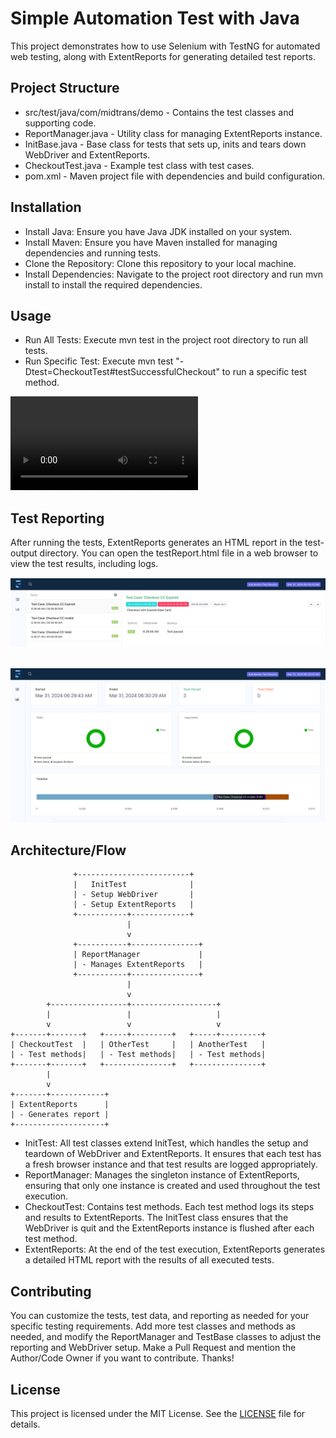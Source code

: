 # Simple Automation Test with Java
This project demonstrates how to use Selenium with TestNG for automated web testing, along with ExtentReports for generating detailed test reports.

## Project Structure
- src/test/java/com/midtrans/demo - Contains the test classes and supporting code.
- ReportManager.java - Utility class for managing ExtentReports instance.
- InitBase.java - Base class for tests that sets up, inits and tears down WebDriver and ExtentReports.
- CheckoutTest.java - Example test class with test cases.
- pom.xml - Maven project file with dependencies and build configuration.

## Installation

- Install Java: Ensure you have Java JDK installed on your system.
- Install Maven: Ensure you have Maven installed for managing dependencies and running tests.
- Clone the Repository: Clone this repository to your local machine.
- Install Dependencies: Navigate to the project root directory and run mvn install to install the required dependencies.

## Usage

- Run All Tests: Execute mvn test in the project root directory to run all tests.
- Run Specific Test: Execute mvn test "-Dtest=CheckoutTest#testSuccessfulCheckout" to run a specific test method.

![Recording](test-output/video_recordings.mov)

## Test Reporting
After running the tests, ExtentReports generates an HTML report in the test-output directory. You can open the testReport.html file in a web browser to view the test results, including logs.

![Reporting](test-output/report1.png)
<br />
<br />

![Reporting](test-output/report2.png)

## Architecture/Flow
                  +-------------------------+
                  |   InitTest              |
                  | - Setup WebDriver       |
                  | - Setup ExtentReports   |
                  +-----------+-------------+
                              |
                              v
                  +-----------+---------------+
                  | ReportManager             |
                  | - Manages ExtentReports   |
                  +-----------+---------------+
                              |
                              v
            +-----------------+-------------------+
            |                 |                   |
            v                 v                   v
    +-------+-------+   +-----+---------+   +-----+---------+
    | CheckoutTest  |   | OtherTest     |   | AnotherTest   |
    | - Test methods|   | - Test methods|   | - Test methods|
    +-------+-------+   +---------------+   +---------------+
            |
            v
    +-------+------------+
    | ExtentReports      |
    | - Generates report |
    +--------------------+

- InitTest: All test classes extend InitTest, which handles the setup and teardown of WebDriver and ExtentReports. It ensures that each test has a fresh browser instance and that test results are logged appropriately.
- ReportManager: Manages the singleton instance of ExtentReports, ensuring that only one instance is created and used throughout the test execution.
- CheckoutTest: Contains test methods. Each test method logs its steps and results to ExtentReports. The InitTest class ensures that the WebDriver is quit and the ExtentReports instance is flushed after each test method.
- ExtentReports: At the end of the test execution, ExtentReports generates a detailed HTML report with the results of all executed tests.

## Contributing

You can customize the tests, test data, and reporting as needed for your specific testing requirements. Add more test classes and methods as needed, and modify the ReportManager and TestBase classes to adjust the reporting and WebDriver setup.
Make a Pull Request and mention the Author/Code Owner if you want to contribute. Thanks!

## License

This project is licensed under the MIT License. See the [LICENSE](LICENSE) file for details.
